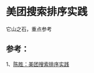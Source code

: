 

# 美团搜索排序实践

它山之石，重点参考

## 参考：
1、[陈胜：美团搜索排序实践](https://mp.weixin.qq.com/s/d2O7WYSabgjsDj0PwuOCZA)

